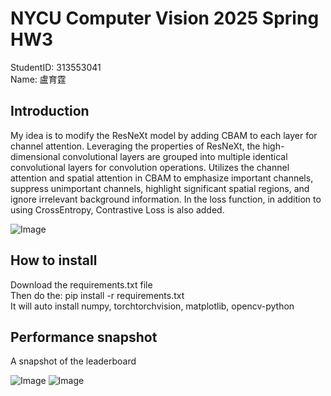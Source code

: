 # NYCU Computer Vision 2025 Spring HW3

StudentID: 313553041  
Name: 盧育霆


## Introduction

My idea is to modify the ResNeXt model by adding CBAM to each layer for channel attention. Leveraging the properties of ResNeXt, the high-dimensional convolutional layers are grouped into multiple identical convolutional layers for convolution operations. Utilizes the channel attention and spatial attention in CBAM to emphasize important channels, suppress unimportant channels, highlight significant spatial regions, and ignore irrelevant background information. In the loss function, in addition to using CrossEntropy, Contrastive Loss is also added.

![Image](https://github.com/user-attachments/assets/b7362dda-e691-4405-aac9-ced973c29f9c)



## How to install

Download the requirements.txt file  
Then do the: pip install -r requirements.txt  
It will auto install numpy, torchtorchvision, matplotlib, opencv-python  


## Performance snapshot
A snapshot of the leaderboard


![Image](https://github.com/user-attachments/assets/dce88b29-aeec-482e-8c92-a0b5d36ff761)
![Image](https://github.com/user-attachments/assets/ee9293af-addb-447e-a64f-b1e97cc32b75)
